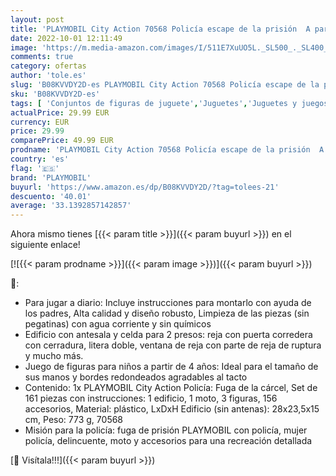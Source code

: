 ```yaml
---
layout: post
title: 'PLAYMOBIL City Action 70568 Policía escape de la prisión  A partir de 4 años'
date: 2022-10-01 12:11:49
image: 'https://m.media-amazon.com/images/I/511E7XuUO5L._SL500_._SL400_.jpg'
comments: true
category: ofertas
author: 'tole.es'
slug: 'B08KVVDY2D-es PLAYMOBIL City Action 70568 Policía escape de la prisión A...'
sku: 'B08KVVDY2D-es'
tags: [ 'Conjuntos de figuras de juguete','Juguetes','Juguetes y juegos','Muñecos y figuras','playmobil','🇪🇸', ]
actualPrice: 29.99 EUR
currency: EUR
price: 29.99
comparePrice: 49.99 EUR
prodname: 'PLAYMOBIL City Action 70568 Policía escape de la prisión  A partir de 4 años'
country: 'es'
flag: '🇪🇸'
brand: 'PLAYMOBIL'
buyurl: 'https://www.amazon.es/dp/B08KVVDY2D/?tag=tolees-21'
descuento: '40.01'
average: '33.1392857142857'
---
```


Ahora mismo tienes [{{< param title >}}]({{< param buyurl >}}) en el siguiente enlace!

[![{{< param prodname >}}]({{< param image >}})]({{< param buyurl >}})

🔎:

- Para jugar a diario: Incluye instrucciones para montarlo con ayuda de los padres, Alta calidad y diseño robusto, Limpieza de las piezas (sin pegatinas) con agua corriente y sin químicos
- Edificio con antesala y celda para 2 presos: reja con puerta corredera con cerradura, litera doble, ventana de reja con parte de reja de ruptura y mucho más.
- Juego de figuras para niños a partir de 4 años: Ideal para el tamaño de sus manos y bordes redondeados agradables al tacto
- Contenido: 1x PLAYMOBIL City Action Policía: Fuga de la cárcel, Set de 161 piezas con instrucciones: 1 edificio, 1 moto, 3 figuras, 156 accesorios, Material: plástico, LxDxH Edificio (sin antenas): 28x23,5x15 cm, Peso: 773 g, 70568
- Misión para la policía: fuga de prisión PLAYMOBIL con policía, mujer policía, delincuente, moto y accesorios para una recreación detallada

[🛒 Visítala!!!]({{< param buyurl >}})
